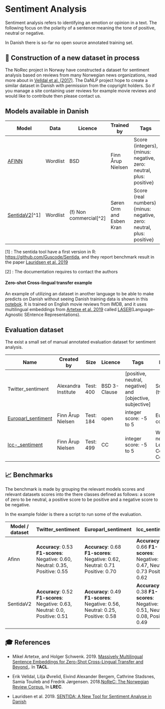 Sentiment Analysis
============================

Sentiment analysis refers to identifying an emotion or opinion in a text. The following focus on the polarity of a sentence meaning the  tone of positive, neutral or negative. 

In Danish there is so-far no open source annotated training set. 



## **👷** Construction of a new dataset  in process

The NoRec project in Norway  have constructed a dataset for sentiment analysis based on reviews from many Norwegian news organizations, read more about in [Velldal et al. (2017)](http://www.lrec-conf.org/proceedings/lrec2018/pdf/851.pdf). The DaNLP project hope to create a similar dataset in Danish with permission from the copyright holders. So if you manage a site containing user reviews for example movie reviews and would like to contribute then please contact us.



## Models available in Danish 

| Model                                              | Data     | Licence                    | Trained by               | Tags                                                         |
| -------------------------------------------------- | -------- | -------------------------- | ------------------------ | ------------------------------------------------------------ |
| [AFINN](https://github.com/fnielsen/afinn)         | Wordlist | BSD                        | Finn Årup Nielsen        | Score (integers), {minus: negative, zero: neutral, plus: positive} |
| [SentidaV2](<https://github.com/esbenkc/emma>)[^1] | Wordlist | (**!**) Non commercial[^2] | Søren Orm and Esben Kran | Score (real numbers) {minus: negative, zero: neutral, plus: positive} |

[1] : The sentida tool have a first version in R: <https://github.com/Guscode/Sentida>, and they report benchmark result in the paper  [Lauridsen et al. 2019](<https://tidsskrift.dk/lwo/article/view/115711>) 

[2] : The documentation requires to contact the authors

#### Zero-shot Cross-lingual transfer example

An example of utilizing an dataset in another language to be able to make predicts on Danish without seeing Danish training data is shown in this 
[notebok](<https://github.com/alexandrainst/danlp/blob/sentiment-start/examples/Zero_shot_sentiment_analysi_example.ipynb>). It is trained on English movie reviews from IMDB, and
it uses multilingual embeddings from [Artetxe et al. 2019](https://arxiv.org/pdf/1812.10464.pdf) called 
[LASER](<https://github.com/facebookresearch/LASER>)(Language-Agnostic SEntence Representations).



## Evaluation dataset

 The exist a small set of manual annotated evaluation dataset for sentiment analysis.

| Name                                                         | Created by          | Size      | Licence      | Tags                                                      | Domain                                      | DaNLP |
| ------------------------------------------------------------ | ------------------- | --------- | ------------ | --------------------------------------------------------- | ------------------------------------------- | ----- |
| Twitter_sentiment                                            | Alexandra Institute | Test: 400 | BSD 3-Clause | [positive, neutral, negative] and [objective, subjective] | SoMe (twiiter)                              |       |
| [Europarl_sentiment](<https://github.com/fnielsen/europarl-da-sentiment>) | Finn Årup Nielsen   | Test: 184 | open         | integer score: -5 to 5                                    | EuroParl corpus                             | ✔️     |
| [lcc-_sentiment](<https://github.com/fnielsen/lcc-sentiment>) | Finn Årup Nielsen   | Test: 499 | CC           | integer score: -5 to 5                                    | Web , news (The Leipzig Corpora Collection) | ✔️     |



## 📈 Benchmarks 

The benchmark is made by  grouping the relevant models scores and relevant datasets scores into the there classes defined as follows: a score of zero to be neutral, a positive score to be positive and a negative score to be negative. 

In the example folder is there a script to run some of the evaluation.

| **Model** / dataset | Twitter_sentiment                                            | Europarl_sentiment                                           | lcc_sentiment                                                |
| ------------------- | ------------------------------------------------------------ | ------------------------------------------------------------ | ------------------------------------------------------------ |
| Afinn               | **Accuracy**:  0.53  **F1-scores**: Negative: 0.60,  Neutral: 0.35, Positive: 0.55 | **Accuracy**:  0.68  **F1-scores**: Negative: 0.62,  Neutral: 0.71 Positive: 0.70 | **Accuracy**:  0.66  **F1-scores**: Negative: 0.47,  Neutral: 0.73 Positive: 0.62 |
| SentidaV2           | **Accuracy**:  0.52  **F1-scores**: Negative: 0.63,  Neutral:  0.0, Positive: 0.51 | **Accuracy**:  0.49  **F1-scores**: Negative: 0.56,  Neutral: 0.25, Positive: 0.58 | **Accuracy**:  0.38  **F1-scores**: Negative: 0.51,  Neutral: 0.08, Positive: 0.49 |
|                     |                                                              |                                                              |                                                              |

## 🎓 References 
- Mikel Artetxe, and Holger Schwenk. 2019. 
  [Massively Multilingual Sentence Embeddings for Zero-Shot Cross-Lingual Transfer and Beyond.](https://arxiv.org/pdf/1812.10464.pdf). 
  In **TACL**.
  
- Erik Velldal, Lilja Øvrelid, Eivind Alexander Bergem, Cathrine Stadsnes, Samia Touileb and Fredrik Jørgensen. 2018.[NoReC: The Norwegian Review Corpus.](http://www.lrec-conf.org/proceedings/lrec2018/pdf/851.pdf) In **LREC**.
  
- Lauridsen et al. 2019. [SENTIDA: A New Tool for Sentiment Analyse in Danish](<https://tidsskrift.dk/lwo/article/view/115711>)
  
  

 
